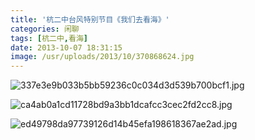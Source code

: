 ```yaml
---
title: '杭二中台风特别节目《我们去看海》'
categories: 闲聊
tags: [杭二中,看海]
date: 2013-10-07 18:31:15
image: /usr/uploads/2013/10/370868624.jpg
---
```

![337e3e9b033b5bb59236c0c034d3d539b700bcf1.jpg](/usr/uploads/2013/10/370868624.jpg)

![ca4ab0a1cd11728bd9a3bb1dcafcc3cec2fd2cc8.jpg](/usr/uploads/2013/10/1775409271.jpg)

![ed49798da97739126d14b45efa198618367ae2ad.jpg](/usr/uploads/2013/10/360974522.jpg)
